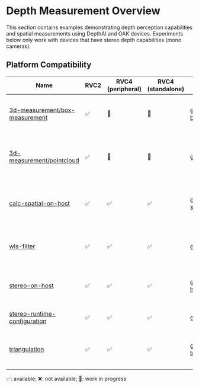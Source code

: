 # Depth Measurement Overview

This section contains examples demonstrating depth perception capabilities and spatial measurements using DepthAI and OAK devices. Experiments below only work with devices that have stereo depth capabilities (mono cameras).

## Platform Compatibility

| Name                                                              | RVC2 | RVC4 (peripheral) | RVC4 (standalone) | Gen2                                                                                                                | Notes                                                                |
| ----------------------------------------------------------------- | ---- | ----------------- | ----------------- | ------------------------------------------------------------------------------------------------------------------- | -------------------------------------------------------------------- |
| [3d-measurement/box-measurement](3d-measurement/box-measurement/) | ✅   | 🚧                | 🚧                | [gen2-box_measurement](https://github.com/luxonis/depthai-experiments/tree/master/gen2-box_measurement)             | Example measuring box dimensions using depth information             |
| [3d-measurement/pointcloud](3d-measurement/pointcloud/)           | ✅   | 🚧                | 🚧                | [gen2-pointcloud](https://github.com/luxonis/depthai-experiments/tree/master/gen2-pointcloud)                       | Demonstration of 3D point cloud generation from depth data           |
| [calc-spatial-on-host](calc-spatial-on-host/)                   | ✅   | ✅                | ✅                | [gen2-calc-spatials-on-host](https://github.com/luxonis/depthai-experiments/tree/master/gen2-calc-spatials-on-host) | Example showing spatial calculations performed on host               |
| [wls-filter](wls-filter/)                                         | ✅   | ✅                | ✅                | [gen2-wls-filter](https://github.com/luxonis/depthai-experiments/tree/master/gen2-wls-filter)                       | Implementation of Weighted Least Squares filter for depth refinement |
| [stereo-on-host](stereo-on-host/)                                 | ✅   | ✅                | ✅                | [gen2-stereo-on-host](https://github.com/luxonis/depthai-experiments/tree/master/gen2-stereo-on-host)               | Example performing stereo depth calculations on host                 |
| [stereo-runtime-configuration](stereo-runtime-configuration/)     | ✅   | ✅                | ✅                | [gen2-qt-gui](https://github.com/luxonis/depthai-experiments/tree/master/gen2-qt-gui)                               | Stereo depth configuration during runtime                            |
| [triangulation](triangulation/)                                   | ✅   | ✅                | ✅                | [gen2-triangulation](https://github.com/luxonis/depthai-experiments/tree/master/gen2-triangulation)                 | Demonstration of 3D position calculation using triangulation         |

✅: available; ❌: not available; 🚧: work in progress
